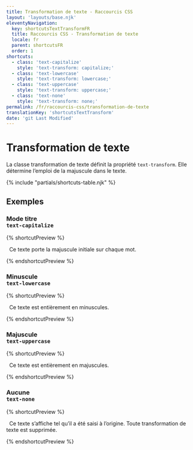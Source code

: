 ```yaml
---
title: Transformation de texte - Raccourcis CSS
layout: 'layouts/base.njk'
eleventyNavigation:
  key: shortcutsTextTransformFR
  title: Raccourcis CSS - Transformation de texte
  locale: fr
  parent: shortcutsFR
  order: 1
shortcuts:
  - class: 'text-capitalize'
    style: 'text-transform: capitalize;'
  - class: 'text-lowercase'
    style: 'text-transform: lowercase;'
  - class: 'text-uppercase'
    style: 'text-transform: uppercase;'
  - class: 'text-none'
    style: 'text-transform: none;'
permalink: /fr/raccourcis-css/transformation-de-texte
translationKey: 'shortcutsTextTransform'
date: 'git Last Modified'
---
```


# Transformation de texte

La classe transformation de texte définit la propriété `text-transform`. Elle détermine l’emploi de la majuscule dans le texte.

{% include "partials/shortcuts-table.njk" %}

## Exemples

### Mode titre<br/>`text-capitalize`

{% shortcutPreview %}

<p class="text-capitalize">
  Ce texte porte la majuscule initiale sur chaque mot.
</p>
{% endshortcutPreview %}

### Minuscule<br/>`text-lowercase`

{% shortcutPreview %}

<p class="text-lowercase">
  Ce texte est entièrement en minuscules.
</p>
{% endshortcutPreview %}

### Majuscule<br/>`text-uppercase`

{% shortcutPreview %}

<p class="text-uppercase">
  Ce texte est entièrement en majuscules.
</p>
{% endshortcutPreview %}

### Aucune<br/>`text-none`

{% shortcutPreview %}

<p class="text-none">
  Ce texte s’affiche tel qu’il a été saisi à l’origine. Toute transformation de texte est supprimée.
</p>
{% endshortcutPreview %}
